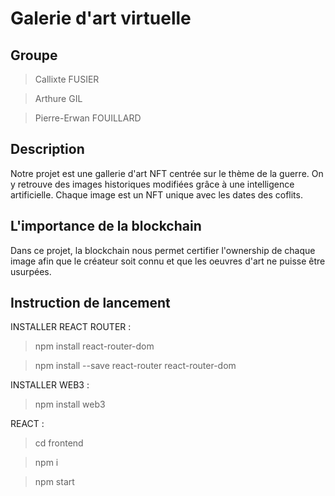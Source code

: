 # **Galerie d'art virtuelle**

## Groupe
> Callixte FUSIER

> Arthure GIL

> Pierre-Erwan FOUILLARD

## Description
Notre projet est une gallerie d'art NFT centrée sur le thème de la guerre. On y retrouve des images historiques modifiées grâce à une intelligence artificielle. Chaque image est un NFT unique avec les dates des coflits.


## L'importance de la blockchain
Dans ce projet, la blockchain nous permet certifier l'ownership de chaque image afin que le créateur soit connu et que les oeuvres d'art ne puisse être usurpées.


## Instruction de lancement
INSTALLER REACT ROUTER :
> npm install react-router-dom

>npm install --save react-router react-router-dom


INSTALLER WEB3 :
> npm install web3


REACT :
> cd frontend

> npm i

> npm start
